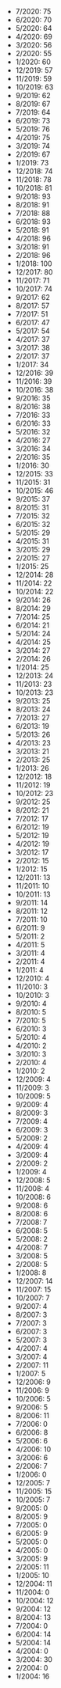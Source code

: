 *  7/2020: 75
*  6/2020: 70
*  5/2020: 64
*  4/2020: 69
*  3/2020: 56
*  2/2020: 55
*  1/2020: 60
*  12/2019: 57
*  11/2019: 59
*  10/2019: 63
*  9/2019: 62
*  8/2019: 67
*  7/2019: 64
*  6/2019: 73
*  5/2019: 76
*  4/2019: 75
*  3/2019: 74
*  2/2019: 67
*  1/2019: 73
*  12/2018: 74
*  11/2018: 78
*  10/2018: 81
*  9/2018: 93
*  8/2018: 91
*  7/2018: 88
*  6/2018: 93
*  5/2018: 91
*  4/2018: 96
*  3/2018: 91
*  2/2018: 96
*  1/2018: 100
*  12/2017: 80
*  11/2017: 71
*  10/2017: 74
*  9/2017: 62
*  8/2017: 57
*  7/2017: 51
*  6/2017: 47
*  5/2017: 54
*  4/2017: 37
*  3/2017: 38
*  2/2017: 37
*  1/2017: 34
*  12/2016: 39
*  11/2016: 39
*  10/2016: 38
*  9/2016: 35
*  8/2016: 38
*  7/2016: 33
*  6/2016: 33
*  5/2016: 32
*  4/2016: 27
*  3/2016: 34
*  2/2016: 35
*  1/2016: 30
*  12/2015: 33
*  11/2015: 31
*  10/2015: 46
*  9/2015: 37
*  8/2015: 31
*  7/2015: 32
*  6/2015: 32
*  5/2015: 29
*  4/2015: 31
*  3/2015: 29
*  2/2015: 27
*  1/2015: 25
*  12/2014: 28
*  11/2014: 22
*  10/2014: 22
*  9/2014: 26
*  8/2014: 29
*  7/2014: 25
*  6/2014: 21
*  5/2014: 24
*  4/2014: 25
*  3/2014: 27
*  2/2014: 26
*  1/2014: 25
*  12/2013: 24
*  11/2013: 23
*  10/2013: 23
*  9/2013: 25
*  8/2013: 24
*  7/2013: 27
*  6/2013: 19
*  5/2013: 26
*  4/2013: 23
*  3/2013: 21
*  2/2013: 25
*  1/2013: 26
*  12/2012: 18
*  11/2012: 19
*  10/2012: 23
*  9/2012: 25
*  8/2012: 21
*  7/2012: 17
*  6/2012: 19
*  5/2012: 19
*  4/2012: 19
*  3/2012: 17
*  2/2012: 15
*  1/2012: 15
*  12/2011: 13
*  11/2011: 10
*  10/2011: 13
*  9/2011: 14
*  8/2011: 12
*  7/2011: 10
*  6/2011: 9
*  5/2011: 2
*  4/2011: 5
*  3/2011: 4
*  2/2011: 4
*  1/2011: 4
*  12/2010: 4
*  11/2010: 3
*  10/2010: 3
*  9/2010: 4
*  8/2010: 5
*  7/2010: 5
*  6/2010: 3
*  5/2010: 4
*  4/2010: 2
*  3/2010: 3
*  2/2010: 4
*  1/2010: 2
*  12/2009: 4
*  11/2009: 3
*  10/2009: 5
*  9/2009: 4
*  8/2009: 3
*  7/2009: 4
*  6/2009: 3
*  5/2009: 2
*  4/2009: 4
*  3/2009: 4
*  2/2009: 2
*  1/2009: 4
*  12/2008: 5
*  11/2008: 4
*  10/2008: 6
*  9/2008: 6
*  8/2008: 6
*  7/2008: 7
*  6/2008: 5
*  5/2008: 2
*  4/2008: 7
*  3/2008: 5
*  2/2008: 5
*  1/2008: 8
*  12/2007: 14
*  11/2007: 15
*  10/2007: 7
*  9/2007: 4
*  8/2007: 3
*  7/2007: 3
*  6/2007: 3
*  5/2007: 3
*  4/2007: 4
*  3/2007: 4
*  2/2007: 11
*  1/2007: 5
*  12/2006: 9
*  11/2006: 9
*  10/2006: 5
*  9/2006: 5
*  8/2006: 11
*  7/2006: 0
*  6/2006: 8
*  5/2006: 6
*  4/2006: 10
*  3/2006: 6
*  2/2006: 7
*  1/2006: 0
*  12/2005: 7
*  11/2005: 15
*  10/2005: 7
*  9/2005: 0
*  8/2005: 9
*  7/2005: 0
*  6/2005: 9
*  5/2005: 0
*  4/2005: 0
*  3/2005: 9
*  2/2005: 11
*  1/2005: 10
*  12/2004: 11
*  11/2004: 0
*  10/2004: 12
*  9/2004: 12
*  8/2004: 13
*  7/2004: 0
*  6/2004: 14
*  5/2004: 14
*  4/2004: 0
*  3/2004: 30
*  2/2004: 0
*  1/2004: 16
